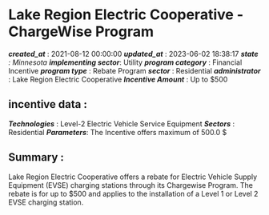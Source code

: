 # Lake Region Electric Cooperative - ChargeWise Program 
 ***created_at*** : 2021-08-12 00:00:00 
 ***updated_at*** : 2023-06-02 18:38:17 
 ***state** : Minnesota 
 **implementing sector***: Utility 
 ***program category*** : Financial Incentive 
 ***program type*** : Rebate Program 
 ***sector*** : Residential 
 ***administrator*** : Lake Region Electric Cooperative 
 ***Incentive Amount*** : Up to $500

 
 ## incentive data : 
 ***Technologies*** : Level-2 Electric Vehicle Service Equipment 
 ***Sectors*** : Residential 
 ***Parameters***: The Incentive offers maximum of 500.0 $ 
 
 ## Summary : 
 Lake Region Electric Cooperative offers a rebate for Electric Vehicle Supply
Equipment (EVSE) charging stations through its Chargewise Program. The rebate
is for up to $500 and applies to the installation of a Level 1 or Level 2 EVSE
charging station.

 
 